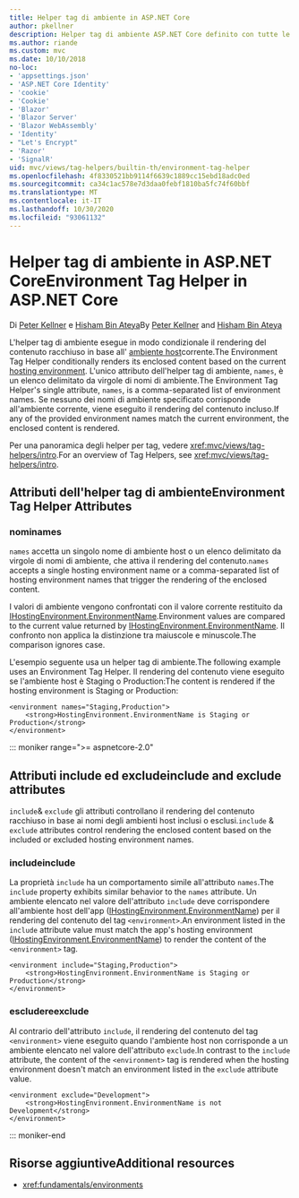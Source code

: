 ```yaml
---
title: Helper tag di ambiente in ASP.NET Core
author: pkellner
description: Helper tag di ambiente ASP.NET Core definito con tutte le proprietà
ms.author: riande
ms.custom: mvc
ms.date: 10/10/2018
no-loc:
- 'appsettings.json'
- 'ASP.NET Core Identity'
- 'cookie'
- 'Cookie'
- 'Blazor'
- 'Blazor Server'
- 'Blazor WebAssembly'
- 'Identity'
- "Let's Encrypt"
- 'Razor'
- 'SignalR'
uid: mvc/views/tag-helpers/builtin-th/environment-tag-helper
ms.openlocfilehash: 4f8330521bb9114f6639c1889cc15ebd18adc0ed
ms.sourcegitcommit: ca34c1ac578e7d3daa0febf1810ba5fc74f60bbf
ms.translationtype: MT
ms.contentlocale: it-IT
ms.lasthandoff: 10/30/2020
ms.locfileid: "93061132"
---
```

# <a name="environment-tag-helper-in-aspnet-core"></a><span data-ttu-id="94222-103">Helper tag di ambiente in ASP.NET Core</span><span class="sxs-lookup"><span data-stu-id="94222-103">Environment Tag Helper in ASP.NET Core</span></span>

<span data-ttu-id="94222-104">Di [Peter Kellner](https://peterkellner.net) e [Hisham Bin Ateya](https://twitter.com/hishambinateya)</span><span class="sxs-lookup"><span data-stu-id="94222-104">By [Peter Kellner](https://peterkellner.net) and [Hisham Bin Ateya](https://twitter.com/hishambinateya)</span></span>

<span data-ttu-id="94222-105">L'helper tag di ambiente esegue in modo condizionale il rendering del contenuto racchiuso in base all' [ambiente host](xref:fundamentals/environments)corrente.</span><span class="sxs-lookup"><span data-stu-id="94222-105">The Environment Tag Helper conditionally renders its enclosed content based on the current [hosting environment](xref:fundamentals/environments).</span></span> <span data-ttu-id="94222-106">L'unico attributo dell'helper tag di ambiente, `names`, è un elenco delimitato da virgole di nomi di ambiente.</span><span class="sxs-lookup"><span data-stu-id="94222-106">The Environment Tag Helper's single attribute, `names`, is a comma-separated list of environment names.</span></span> <span data-ttu-id="94222-107">Se nessuno dei nomi di ambiente specificato corrisponde all'ambiente corrente, viene eseguito il rendering del contenuto incluso.</span><span class="sxs-lookup"><span data-stu-id="94222-107">If any of the provided environment names match the current environment, the enclosed content is rendered.</span></span>

<span data-ttu-id="94222-108">Per una panoramica degli helper per tag, vedere <xref:mvc/views/tag-helpers/intro>.</span><span class="sxs-lookup"><span data-stu-id="94222-108">For an overview of Tag Helpers, see <xref:mvc/views/tag-helpers/intro>.</span></span>

## <a name="environment-tag-helper-attributes"></a><span data-ttu-id="94222-109">Attributi dell'helper tag di ambiente</span><span class="sxs-lookup"><span data-stu-id="94222-109">Environment Tag Helper Attributes</span></span>

### <a name="names"></a><span data-ttu-id="94222-110">nomi</span><span class="sxs-lookup"><span data-stu-id="94222-110">names</span></span>

<span data-ttu-id="94222-111">`names` accetta un singolo nome di ambiente host o un elenco delimitato da virgole di nomi di ambiente, che attiva il rendering del contenuto.</span><span class="sxs-lookup"><span data-stu-id="94222-111">`names` accepts a single hosting environment name or a comma-separated list of hosting environment names that trigger the rendering of the enclosed content.</span></span>

<span data-ttu-id="94222-112">I valori di ambiente vengono confrontati con il valore corrente restituito da [IHostingEnvironment.EnvironmentName](xref:Microsoft.AspNetCore.Hosting.IHostingEnvironment.EnvironmentName*).</span><span class="sxs-lookup"><span data-stu-id="94222-112">Environment values are compared to the current value returned by [IHostingEnvironment.EnvironmentName](xref:Microsoft.AspNetCore.Hosting.IHostingEnvironment.EnvironmentName*).</span></span> <span data-ttu-id="94222-113">Il confronto non applica la distinzione tra maiuscole e minuscole.</span><span class="sxs-lookup"><span data-stu-id="94222-113">The comparison ignores case.</span></span>

<span data-ttu-id="94222-114">L'esempio seguente usa un helper tag di ambiente.</span><span class="sxs-lookup"><span data-stu-id="94222-114">The following example uses an Environment Tag Helper.</span></span> <span data-ttu-id="94222-115">Il rendering del contenuto viene eseguito se l'ambiente host è Staging o Production:</span><span class="sxs-lookup"><span data-stu-id="94222-115">The content is rendered if the hosting environment is Staging or Production:</span></span>

```cshtml
<environment names="Staging,Production">
    <strong>HostingEnvironment.EnvironmentName is Staging or Production</strong>
</environment>
```

::: moniker range=">= aspnetcore-2.0"

## <a name="include-and-exclude-attributes"></a><span data-ttu-id="94222-116">Attributi include ed exclude</span><span class="sxs-lookup"><span data-stu-id="94222-116">include and exclude attributes</span></span>

<span data-ttu-id="94222-117">`include`& `exclude` gli attributi controllano il rendering del contenuto racchiuso in base ai nomi degli ambienti host inclusi o esclusi.</span><span class="sxs-lookup"><span data-stu-id="94222-117">`include` & `exclude` attributes control rendering the enclosed content based on the included or excluded hosting environment names.</span></span>

### <a name="include"></a><span data-ttu-id="94222-118">include</span><span class="sxs-lookup"><span data-stu-id="94222-118">include</span></span>

<span data-ttu-id="94222-119">La proprietà `include` ha un comportamento simile all'attributo `names`.</span><span class="sxs-lookup"><span data-stu-id="94222-119">The `include` property exhibits similar behavior to the `names` attribute.</span></span> <span data-ttu-id="94222-120">Un ambiente elencato nel valore dell'attributo `include` deve corrispondere all'ambiente host dell'app ([IHostingEnvironment.EnvironmentName](xref:Microsoft.AspNetCore.Hosting.IHostingEnvironment.EnvironmentName*)) per il rendering del contenuto del tag `<environment>`.</span><span class="sxs-lookup"><span data-stu-id="94222-120">An environment listed in the `include` attribute value must match the app's hosting environment ([IHostingEnvironment.EnvironmentName](xref:Microsoft.AspNetCore.Hosting.IHostingEnvironment.EnvironmentName*)) to render the content of the `<environment>` tag.</span></span>

```cshtml
<environment include="Staging,Production">
    <strong>HostingEnvironment.EnvironmentName is Staging or Production</strong>
</environment>
```

### <a name="exclude"></a><span data-ttu-id="94222-121">escludere</span><span class="sxs-lookup"><span data-stu-id="94222-121">exclude</span></span>

<span data-ttu-id="94222-122">Al contrario dell'attributo `include`, il rendering del contenuto del tag `<environment>` viene eseguito quando l'ambiente host non corrisponde a un ambiente elencato nel valore dell'attributo `exclude`.</span><span class="sxs-lookup"><span data-stu-id="94222-122">In contrast to the `include` attribute, the content of the `<environment>` tag is rendered when the hosting environment doesn't match an environment listed in the `exclude` attribute value.</span></span>

```cshtml
<environment exclude="Development">
    <strong>HostingEnvironment.EnvironmentName is not Development</strong>
</environment>
```

::: moniker-end

## <a name="additional-resources"></a><span data-ttu-id="94222-123">Risorse aggiuntive</span><span class="sxs-lookup"><span data-stu-id="94222-123">Additional resources</span></span>

* <xref:fundamentals/environments>
